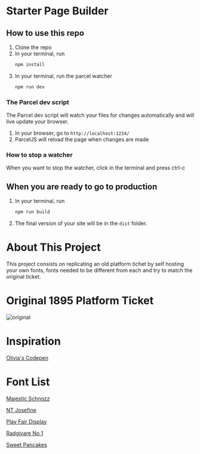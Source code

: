 # Starter Page Builder

## How to use this repo

1. Clone the repo
1. In your terminal, run
   ```bash
   npm install
   ```
1. In your terminal, run the parcel watcher
   ```bash
   npm run dev
   ```

### The Parcel dev script

The Parcel dev script will watch your files for changes automatically and will live update your browser.

1. In your browser, go to `http://localhost:1234/`
1. ParcelJS will reload the page when changes are made

### How to stop a watcher

When you want to stop the watcher, click in the terminal and press ctrl-c

## When you are ready to go to production

1. In your terminal, run

   ```bash
   npm run build
   ```

1. The final version of your site will be in the `dist` folder.

# About This Project
This project consists on replicating an old platform tichet by self hosting your own fonts, fonts needed to be different from each and try to match the original ticket. 

# Original 1895 Platform Ticket
![original](https://user-images.githubusercontent.com/71982450/159382806-f2ff5168-525e-4044-bbd3-54bfb803ec7e.png)

# Inspiration

[Olivia's Codepen](https://codepen.io/oliviale/pen/MZZYyO)

# Font List

[Majestic Schnozz](https://www.dafont.com/majestic-schnozz.font)

[NT Josefine](https://www.dafont.com/nt-josefine.font)

[Play Fair Display](https://fonts.google.com/specimen/Playfair+Display)

[Radgivare No 1](https://www.dafont.com/radgivare-no-1.font)

[Sweet Pancakes](https://www.dafont.com/sweet-pancakes.font)

